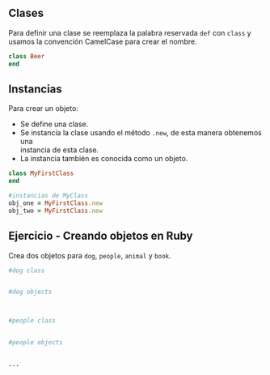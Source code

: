 ## Clases

Para definir una clase se reemplaza la palabra reservada `def` con `class` y usamos la convención CamelCase para crear el nombre.

```Ruby
class Beer
end
```

## Instancias

Para crear un objeto:

- Se define una clase.
- Se instancía la clase usando el método `.new`, de esta manera obtenemos una   
  instancia de esta clase.
- La instancia también es conocida como un objeto.

```Ruby
class MyFirstClass
end

#instancias de MyClass
obj_one = MyFirstClass.new
obj_two = MyFirstClass.new 
```

## Ejercicio - Creando objetos en Ruby

Crea dos objetos para `dog`, `people`, `animal` y `book`.

```ruby
#dog class


#dog objects



#people class


#people objects


...


```

